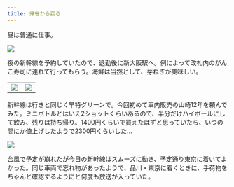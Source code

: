```yaml
---
title: 帰省から戻る
---
```


昼は普通に仕事。

![](https://photos.old.apkas.net/medium/202409/20240905-131643.webp)

夜の新幹線を予約していたので、退勤後に新大阪駅へ。例によって改札内のがんこ寿司に連れて行ってもらう。海鮮は当然として、芽ねぎが美味しい。

<table>
  <tr>
    <td><img src="https://photos.old.apkas.net/medium/202409/20240905-183202.webp" /></td>
    <td><img src="https://photos.old.apkas.net/medium/202409/20240905-184748.webp" /></td>
  </tr>
</table>

新幹線は行きと同じく早特グリーンで。今回初めて車内販売の山崎12年を頼んでみた。ミニボトルとはいえ2ショットくらいあるので、半分だけハイボールにして飲み、残りは持ち帰り。1400円くらいで買えたはずと思っていたら、いつの間にか値上げしたようで2300円くらいした...

![](https://photos.old.apkas.net/medium/202409/20240905-200206.webp)

台風で予定が崩れたが今日の新幹線はスムーズに動き、予定通り東京に着いてよかった。同じ車両で忘れ物があったようで、品川・東京に着くときに、手荷物をちゃんと確認するようにと何度も放送が入っていた。
